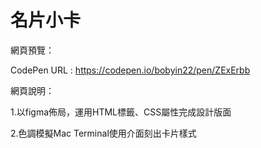 # 名片小卡
網頁預覽：

CodePen URL : https://codepen.io/bobyin22/pen/ZExErbb


網頁說明：

1.以figma佈局，運用HTML標籤、CSS屬性完成設計版面

2.色調模擬Mac Terminal使用介面刻出卡片樣式
